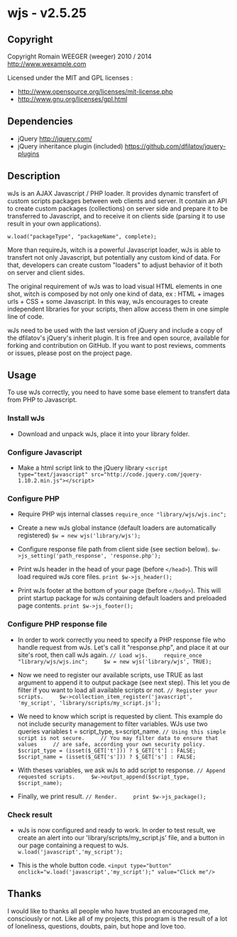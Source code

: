 wjs - v2.5.25
=============

Copyright
---------
Copyright Romain WEEGER (weeger) 2010 / 2014
http://www.wexample.com

Licensed under the MIT and GPL licenses :
 - http://www.opensource.org/licenses/mit-license.php
 - http://www.gnu.org/licenses/gpl.html

Dependencies
------------
* jQuery
  http://jquery.com/
* jQuery inheritance plugin (included)
  https://github.com/dfilatov/jquery-plugins

Description
-----------
wJs is an AJAX Javascript / PHP loader. It provides dynamic transfert of custom
scripts packages between web clients and server. It contain an API to create
custom packages (collections) on server side and prepare it to be transferred to
Javascript, and to receive it on clients side (parsing it to use result in your
own applications).

    w.load("packageType", "packageName", complete);

More than requireJs, witch is a powerful Javascript loader, wJs is able to
transfert not only Javascript, but potentially any custom kind of data. For
that, developers can create custom "loaders" to adjust behavior of it both on
server and client sides.

The original requirement of wJs was to load visual HTML elements in one shot,
witch is composed by not only one kind of data, ex : HTML + images urls + CSS +
some Javascript. In this way, wJs encourages to create independent libraries for
your scripts, then allow access them in one simple line of code.

wJs need to be used with the last version of jQuery and include a copy of the
dfilatov's jQuery's inherit plugin. It is free and open source, available for
forking and contribution on GitHub. If you want to post reviews, comments or
issues, please post on the project page.

Usage
-----
To use wJs correctly, you need to have some base element to transfert data from
PHP to Javascript.


### Install wJs

- Download and unpack wJs, place it into your library folder.

### Configure Javascript

- Make a html script link to the jQuery library
    `<script type="text/javascript"
src="http://code.jquery.com/jquery-1.10.2.min.js"></script>`

	
### Configure PHP

- Require PHP wjs internal classes
    `require_once "library/wjs/wjs.inc";`
	 
- Create a new wJs global instance (default loaders are automatically
registered)
    `$w = new wjs('library/wjs');`
	
- Configure response file path from client side (see section below).
    `$w->js_setting('path_response', 'response.php');`
	
- Print wJs header in the head of your page (before `</head>`). This will load
required wJs core files.
    `print $w->js_header();`
	
- Print wJs footer at the bottom of your page (before `</body>`). This will
print startup package for wJs containing default loaders and preloaded page
contents.
    `print $w->js_footer();`    
	
	
### Configure PHP response file

- In order to work correctly you need to specify a PHP response file who handle
request from wJs. Let's call it "response.php", and place it at our site's root,
then call wJs again.
    `// Load wjs.    
    require_once "library/wjs/wjs.inc";    
    $w = new wjs('library/wjs', TRUE);`    
  
- Now we need to register our available scripts, use TRUE as last argument to
append it to output package (see next step). This let you de filter if you want
to load all available scripts or not.
    `// Register your scripts.    
    $w->collection_item_register('javascript', 'my_script',
'library/scripts/my_script.js');`    
  
- We need to know which script is requested by client. This example do not
include security management to filter variables. WJs use two queries variables t
= script_type, s=script_name.
    `// Using this simple script is not secure.    
    // You may filter data to ensure that values    
    // are safe, according your own security policy.    
    $script_type = (isset($_GET['t'])) ? $_GET['t'] : FALSE;    
    $script_name = (isset($_GET['s'])) ? $_GET['s'] : FALSE;`    
	
- With theses variables, we ask wJs to add script to response.
    `// Append requested scripts.    
    $w->output_append($script_type, $script_name);`    
	
- Finally, we print result.
    `// Render.    
    print $w->js_package();`    
	
	
### Check result

- wJs is now configured and ready to work. In order to test result, we create an
alert into our 'library/scripts/my_script.js' file, and a button in our page
containing a request to wJs.
    `w.load('javascript','my_script');`    
	
- This is the whole button code.
    `<input type="button" onclick="w.load('javascript','my_script');"
value="Click me"/>`

Thanks
------
I would like to thanks all people who have trusted an encouraged me, consciously
or not. Like all of my projects, this program is the result of a lot of
loneliness, questions, doubts, pain, but hope and love too.